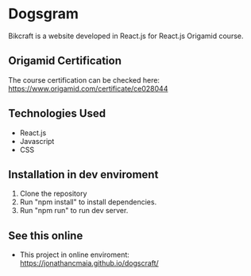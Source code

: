 # Dogsgram

Bikcraft is a website developed in React.js for React.js Origamid course.

## Origamid Certification

The course certification can be checked here: https://www.origamid.com/certificate/ce028044

## Technologies Used

- React.js
- Javascript
- CSS

## Installation in dev enviroment

1. Clone the repository
2. Run "npm install" to install dependencies.
3. Run "npm run" to run dev server.

## See this online

- This project in online enviroment: https://jonathancmaia.github.io/dogscraft/
